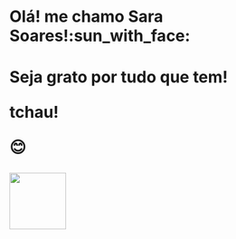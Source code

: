 <h1> Olá! me chamo Sara Soares!:sun_with_face:<h1>

<p> Seja grato por tudo que tem! <p>

<p>tchau!<p>


:blush:


 
<img src="https://cdn.jsdelivr.net/gh/devicons/devicon@latest/icons/react/react-original.svg" width="100px"/>
                   